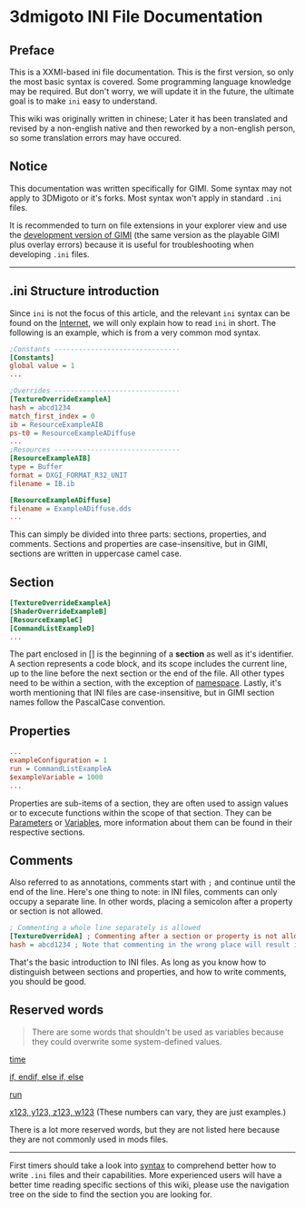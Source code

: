 # 3dmigoto INI File Documentation

## Preface
This is a XXMI-based ini file documentation. This is the first version, so only the most basic syntax is covered. Some programming language knowledge may be required. But don't worry, we will update it in the future, the ultimate goal is to make `ini` easy to understand.

This wiki was originally written in chinese; Later it has been translated and revised by a non-english native and then reworked by a non-english person, so some translation errors may have occured.

## Notice

This documentation was written specifically for GIMI. Some syntax may not apply to 3DMigoto or it's forks. Most syntax won't apply in standard `.ini` files.

It is recommended to turn on file extensions in your explorer view and use the [development version of GIMI](https://github.com/SilentNightSound/GI-Model-Importer/releases) (the same version as the playable GIMI plus overlay errors) because it is useful for troubleshooting when developing `.ini` files.

---

## .ini Structure introduction
Since `ini` is not the focus of this article, and the relevant `ini` syntax can be found on the [Internet](https://en.wikipedia.org/wiki/INI_file), we will only explain how to read `ini` in short.
The following is an example, which is from a very common mod syntax.
```ini
;Constants -------------------------------
[Constants]
global value = 1
...

;Overrides -------------------------------
[TextureOverrideExampleA]
hash = abcd1234
match_first_index = 0
ib = ResourceExampleAIB
ps-t0 = ResourceExampleADiffuse
...
;Resources -------------------------------
[ResourceExampleAIB]
type = Buffer
format = DXGI_FORMAT_R32_UNIT
filename = IB.ib

[ResourceExampleADiffuse]
filename = ExampleADiffuse.dds
...

```

This can simply be divided into three parts: sections, properties, and comments.
Sections and properties are case-insensitive, but in GIMI, sections are written in uppercase camel case.

## Section
```ini
[TextureOverrideExampleA]
[ShaderOverrideExampleB]
[ResourceExampleC]
[CommandListExampleD]
...
```
The part enclosed in [] is the beginning of a **section** as well as it's identifier. A section represents a code block, and its scope includes the current line, up to the line before the next section or the end of the file. All other types need to be within a section, with the exception of [namespace](#Namespace). Lastly, it's worth mentioning that INI files are case-insensitive, but in GIMI section names follow the PascalCase convention.

## Properties

```ini
...
exampleConfiguration = 1
run = CommandListExampleA
$exampleVariable = 1000
...
```

Properties are sub-items of a section, they are often used to assign values or to excecute functions within the scope of that section. They can be [Parameters](#Parameters) or [Variables](#Variables), more information about them can be found in their respective sections.

## Comments
Also referred to as annotations, comments start with `;` and continue until the end of the line. Here's one thing to note: in INI files, comments can only occupy a separate line. In other words, placing a semicolon after a property or section is not allowed.
```ini
; Commenting a whole line separately is allowed
[TextureOverrideA] ; Commenting after a section or property is not allowed
hash = abcd1234 ; Note that commenting in the wrong place will result in correct syntax highlighting in some software but will cause compilation issues regardless
```

That's the basic introduction to INI files. As long as you know how to distinguish between sections and properties, and how to write comments, you should be good.

## Reserved words
> There are some words that shouldn't be used as variables because they could overwrite some system-defined values.

[time](#time)

[if, endif, else if, else](#condition)

[run](#run)

[x123, y123, z123, w123](#iniParams) (These numbers can vary, they are just examples.)

There is a lot more reserved words, but they are not listed here because they are not commonly used in mods files.
<!-- TODO: add more detail about how 3dm properties can be modified from within mods files. which are likley to be mistakenly used as variables. -->
---

First timers should take a look into [syntax](#Syntax) to comprehend better how to write `.ini` files and their capabilities. More experienced users will have a better time reading specific sections of this wiki, please use the navigation tree on the side to find the section you are looking for.
